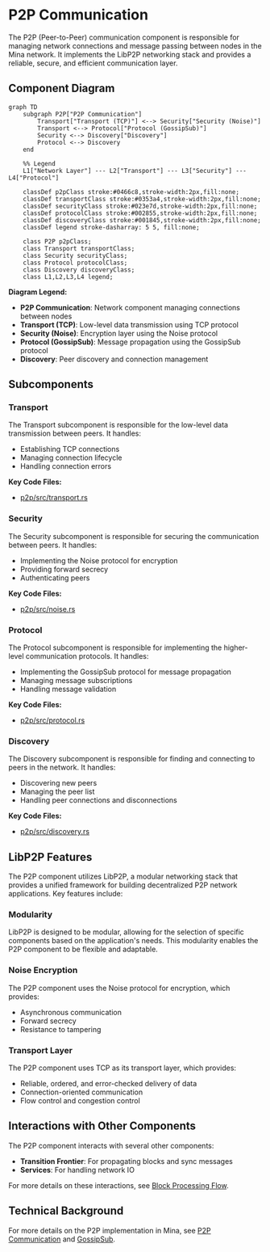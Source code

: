 # P2P Communication

The P2P (Peer-to-Peer) communication component is responsible for managing network connections and message passing between nodes in the Mina network. It implements the LibP2P networking stack and provides a reliable, secure, and efficient communication layer.

## Component Diagram

```mermaid
graph TD
    subgraph P2P["P2P Communication"]
        Transport["Transport (TCP)"] <--> Security["Security (Noise)"]
        Transport <--> Protocol["Protocol (GossipSub)"]
        Security <--> Discovery["Discovery"]
        Protocol <--> Discovery
    end

    %% Legend
    L1["Network Layer"] --- L2["Transport"] --- L3["Security"] --- L4["Protocol"]

    classDef p2pClass stroke:#0466c8,stroke-width:2px,fill:none;
    classDef transportClass stroke:#0353a4,stroke-width:2px,fill:none;
    classDef securityClass stroke:#023e7d,stroke-width:2px,fill:none;
    classDef protocolClass stroke:#002855,stroke-width:2px,fill:none;
    classDef discoveryClass stroke:#001845,stroke-width:2px,fill:none;
    classDef legend stroke-dasharray: 5 5, fill:none;

    class P2P p2pClass;
    class Transport transportClass;
    class Security securityClass;
    class Protocol protocolClass;
    class Discovery discoveryClass;
    class L1,L2,L3,L4 legend;
```

**Diagram Legend:**

-   **P2P Communication**: Network component managing connections between nodes
-   **Transport (TCP)**: Low-level data transmission using TCP protocol
-   **Security (Noise)**: Encryption layer using the Noise protocol
-   **Protocol (GossipSub)**: Message propagation using the GossipSub protocol
-   **Discovery**: Peer discovery and connection management

## Subcomponents

### Transport

The Transport subcomponent is responsible for the low-level data transmission between peers. It handles:

-   Establishing TCP connections
-   Managing connection lifecycle
-   Handling connection errors

**Key Code Files:**

-   [p2p/src/transport.rs](../../../p2p/src/transport.rs)

### Security

The Security subcomponent is responsible for securing the communication between peers. It handles:

-   Implementing the Noise protocol for encryption
-   Providing forward secrecy
-   Authenticating peers

**Key Code Files:**

-   [p2p/src/noise.rs](../../../p2p/src/noise.rs)

### Protocol

The Protocol subcomponent is responsible for implementing the higher-level communication protocols. It handles:

-   Implementing the GossipSub protocol for message propagation
-   Managing message subscriptions
-   Handling message validation

**Key Code Files:**

-   [p2p/src/protocol.rs](../../../p2p/src/protocol.rs)

### Discovery

The Discovery subcomponent is responsible for finding and connecting to peers in the network. It handles:

-   Discovering new peers
-   Managing the peer list
-   Handling peer connections and disconnections

**Key Code Files:**

-   [p2p/src/discovery.rs](../../../p2p/src/discovery.rs)

## LibP2P Features

The P2P component utilizes LibP2P, a modular networking stack that provides a unified framework for building decentralized P2P network applications. Key features include:

### Modularity

LibP2P is designed to be modular, allowing for the selection of specific components based on the application's needs. This modularity enables the P2P component to be flexible and adaptable.

### Noise Encryption

The P2P component uses the Noise protocol for encryption, which provides:

-   Asynchronous communication
-   Forward secrecy
-   Resistance to tampering

### Transport Layer

The P2P component uses TCP as its transport layer, which provides:

-   Reliable, ordered, and error-checked delivery of data
-   Connection-oriented communication
-   Flow control and congestion control

## Interactions with Other Components

The P2P component interacts with several other components:

-   **Transition Frontier**: For propagating blocks and sync messages
-   **Services**: For handling network IO

For more details on these interactions, see [Block Processing Flow](../../architecture/block-processing.md).

## Technical Background

For more details on the P2P implementation in Mina, see [P2P Communication](../../../docs/p2p_service.md) and [GossipSub](https://github.com/openmina/mina-wiki/blob/3ea9041e52fb2e606918f6c60bd3a32b8652f016/p2p/mina-gossip.md).
